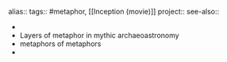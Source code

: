 alias::
tags:: #metaphor, [[Inception (movie)]] 
project::
see-also::

-
- Layers of metaphor in mythic archaeoastronomy
- metaphors of metaphors
-